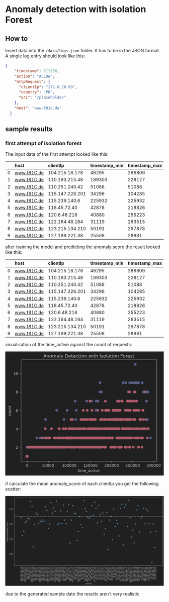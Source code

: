 # Anomaly detection with isolation Forest

## How to

Insert data into the `/data/logs.json` folder. It has to be in the JSON format.
A single log entry should look like this:

```json
{
    "timestamp": 211256,
    "action": "ALLOW",
    "httpRequest": {
      "clientIp": "172.6.20.69",
      "country": "PH",
      "uri": "/placeholder"
    },
    "host": "www.f81C.de"
  }
```

## sample results

### first attempt of isolation forest

The input data of the first attempt looked like this:

|   | host        | clientIp        | timestamp\_min | timestamp\_max | time\_active | count |
|:--|:------------|:----------------|:---------------|:---------------|:-------------|:------|
| 0 | www.f81C.de | 104.215.18.178  | 48295          | 286809         | 238514       | 4     |
| 1 | www.f81C.de | 110.193.215.48  | 189303         | 228127         | 38824        | 2     |
| 2 | www.f81C.de | 110.251.240.42  | 51088          | 51088          | 0            | 1     |
| 3 | www.f81C.de | 115.147.226.201 | 34296          | 104285         | 69989        | 6     |
| 4 | www.f81C.de | 115.239.140.6   | 225932         | 225932         | 0            | 1     |
| 5 | www.f81C.de | 118.45.72.40    | 42878          | 218826         | 175948       | 8     |
| 6 | www.f81C.de | 120.6.48.216    | 40880          | 255223         | 214343       | 5     |
| 7 | www.f81C.de | 122.164.48.164  | 31119          | 263515         | 232396       | 6     |
| 8 | www.f81C.de | 123.215.134.210 | 50191          | 297878         | 247687       | 4     |
| 9 | www.f81C.de | 127.199.221.38  | 25508          | 28981          | 3473         | 2     |

after training the model and predicting the anomaly score the result looked like this:

|   | host        | clientIp        | timestamp\_min | timestamp\_max | time\_active | count | anomaly | anomaly\_score |
|:--|:------------|:----------------|:---------------|:---------------|:-------------|:------|:--------|:---------------|
| 0 | www.f81C.de | 104.215.18.178  | 48295          | 286809         | 238514       | 4     | 1       | 0.093002       |
| 1 | www.f81C.de | 110.193.215.48  | 189303         | 228127         | 38824        | 2     | 1       | 0.055464       |
| 2 | www.f81C.de | 110.251.240.42  | 51088          | 51088          | 0            | 1     | 1       | 0.033778       |
| 3 | www.f81C.de | 115.147.226.201 | 34296          | 104285         | 69989        | 6     | -1      | -0.058396      |
| 4 | www.f81C.de | 115.239.140.6   | 225932         | 225932         | 0            | 1     | 1       | 0.017611       |
| 5 | www.f81C.de | 118.45.72.40    | 42878          | 218826         | 175948       | 8     | -1      | -0.021464      |
| 6 | www.f81C.de | 120.6.48.216    | 40880          | 255223         | 214343       | 5     | 1       | 0.097059       |
| 7 | www.f81C.de | 122.164.48.164  | 31119          | 263515         | 232396       | 6     | 1       | 0.076642       |
| 8 | www.f81C.de | 123.215.134.210 | 50191          | 297878         | 247687       | 4     | 1       | 0.060956       |
| 9 | www.f81C.de | 127.199.221.38  | 25508          | 28981          | 3473         | 2     | -1      | -0.020290      |

visualisation of the time_active against the count of requests:

![](/sample_diagrams/count_timeActive.png)

if calculate the mean anomaly_score of each clientIp you get the following scatter:

![](/sample_diagrams/meanAnomalyScore_clientIp.png)

due to the generated sample date the results aren´t very realistic
